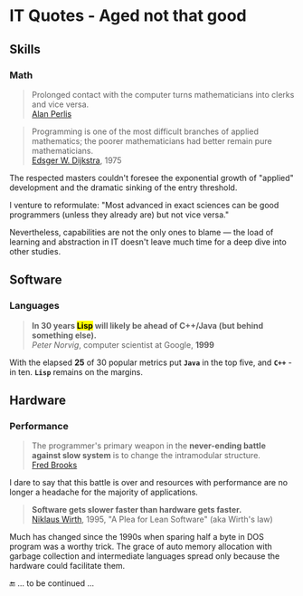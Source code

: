 # IT Quotes - Aged not that good

## Skills

### Math
 
> Prolonged contact with the computer turns mathematicians into clerks and vice versa.\
[Alan Perlis](../contributors/README.md#Alan-Perlis)

> Programming is one of the most difficult branches of applied mathematics; the poorer mathematicians had better remain pure mathematicians.\
[Edsger W. Dijkstra](../contributors/README.md#Edsger-W-Dijkstra), 1975

The respected masters couldn't foresee the exponential growth of "applied" development and the dramatic sinking of the entry threshold.

I venture to reformulate: "Most advanced in exact sciences can be good  programmers (unless they already are) but not vice versa." 

Nevertheless, capabilities are not the only ones to blame — the load of learning and abstraction in IT doesn't leave much time for a deep dive into other studies.

## Software

### Languages

> **In 30 years <mark>Lisp</mark> will likely be ahead of C++/Java (but behind something else).**\
_Peter Norvig_, computer scientist at Google, **1999**

With the elapsed **25** of 30 popular metrics put __`Java`__ in the top five, and __`C++`__ - in ten. __`Lisp`__ remains on the margins.

## Hardware

### Performance 

> The programmer's primary weapon in the **never-ending battle against slow system** is to change the intramodular structure.\
[Fred Brooks](../contributors/README.md#Fred-Brooks)

I dare to say that this battle is over and resources  with performance are no longer a headache for the majority of applications.

> **Software gets slower faster than hardware gets faster.**\
[Niklaus Wirth](../contributors/README.md#Niklaus-Wirth), 1995, "A Plea for Lean Software" (aka Wirth's law)

Much has changed since the 1990s when sparing half a byte in DOS program was a worthy trick. The grace of auto memory allocation with garbage collection and intermediate languages spread only because the hardware could facilitate them.

🔚 ... to be continued ...
